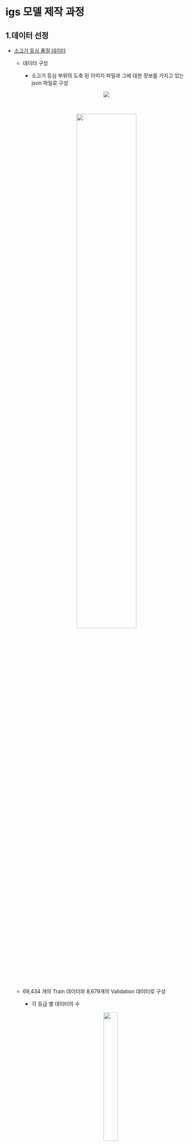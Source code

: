 
# igs 모델 제작 과정

## 1.데이터 선정
- [소고기 등심 품질 데이터](https://aihub.or.kr/aidata/30733)
        
    - 데이터 구성
        - 소고기 등심 부위의 도축 된 이미지 파일과 그에 대한 정보를 가지고 있는 json 파일로 구성

        <p align=center><img src="images/image.jpg"><p>
        
        <br>
        
        <p align=center><img src="images/image2.png" width=60%><p>      

              
        <br>  
    
    - 69,434 개의 Train 데이터와 8,679개의 Validation 데이터로 구성
        - 각 등급 별 데이터의 수
            
            <p align=center><img src="images/image3.png" width = 30%><p>      
        
        <br>
    
    - 데이터 선정 이유
        - 각 등급 별 많은 수의 데이터 제공
        - 모든 이미지의 json 파일에서 이미지 정보 제공
        - 다각도 카메라 이미지 획득과 데이터 정제로 데이터의 정확도와 신뢰도를 높임
        - 축산물품질평가원의 품질평가 기준에 맞게 전문가 집단에서 데이터 분류 및 획득
        - 하루에 전국 각지에서 온 도체 50여개에 대해서 데이터를 꾸준히 획득

<br>
<br>

## 2.데이터 선정
- 데이터의 segmentation 정보 확인
    <p align=center><img src="images/image4.png" width = 60%><p>
    
    <br>
    
- 이미지 분류 가능성 확인
    - 각 class 별 1000개의 train 데이터를 이용하여 간단한 CNN 모델을 만들어 학습
        - Loss가 줄고 있음을 확인
        - train 데이터의 정확도 0.98% 이상이 나옴을 확인
    - 각 class 별 200개의 test 데이터를 분류가 어느 정도 가능함을 확인
        - 47.24 %의 정확도

    <br>


<br>
<br>

## 3. 알고리즘 선정
3. 알고리즘 선택 
    - 판정하고자 하는 사진의 배경에 영향을 받지 않기 위해 Object Detection 알고리즘 선택
      
    
    [제목 없음](https://www.notion.so/d8855c2776ae42ae889a850445c64148)
    
    - 맞출 수 있는 hyper-parameter를 동일하게 설정한 후 학습 실행
    - 등급 별로 이미지가 많은 차이가 있지 않기 때문에 classification loss에 좀 더 비중을 두고 고려
    - 최종적으로 우리가 얻고자 하는 것은 이미지의 object detection 정확도 이기 때문에 Accuracy를 고려!


<br>
<br>


## 4. 데이터 전처리
- Json 파일의 잘못된 segmentation 좌표 수정
- 전체 데이터를 7:1:2의 비율로 train, validation, test 데이터로 나눔
    - train 데이터의 각 class 중 가장 개수가 적은 수 undersampling
        - 데이터의 불균형으로 학습이 한 class에 치우치는 것을 막기 위함
        
- Json파일을 텍스트 파일로 변환시켜주는 MakeLabel.py 파일 작성
    - segmentation 좌표를 이용하여 bounding box의 height와 width를 계산하여 정규화
    - segmentation 좌표를 이용하여 bounding box의 중심 (x, y) 좌표를 계산하여 정규화
    - 이미지의 클래스를 대응되는 숫자로 변환

    <br>
        
<p align=center><img src="images/image5.png" width = 60%><p>

<br>
<br>


## 5. 데이터 학습
- 설정파일 제작 및 수정
    - 데이터(train / validation / test) 경로 저장 파일 생성
            
            
    - detection 할 object class 정의 파일 생성
    - 데이터와 관련된 설정 파일 생성
        
    - 모델 관련 hyper-parameter 설정파일 수정
        - batch=32
        - subdivisions=32
        - max_batches = 10200
        - steps=8160, 9180
        - input height = 512, width = 512
                
            → 추후 hyper-parameter 최적화 필요

<br>

- 제작, 수정된 설정 파일 정보로 YOLOV4 로 학습
    - train data : 15,085 개 (4,310 * 0.7 * 5)
    - valid data : 2,155 개 (4,310 * 0.1 * 5)
    - test data : 4,310 개 (4,310 * 0.2 * 5)
        
    - 1000번의 학습마다 모델의 weights 저장
    - 가장 loss가 적게 나오는 모델의 weights 저장

<br>
<br>


## 6.이미지 판정 과정

<br>

<p align=center><img src="images/image7.png" ><p>

<br>
<br>

## 7. 재학습
- 수집한 데이터의 전처리과정과 설정 파일 제작 과정을 반복
- 마지막으로 저장된 model의 weights를 이용하여 모델을 학습
- 학습한 데이터의 weights를 저장
    
- 재학습 시험
    - train data :  1,855 개 (530 * 0.7 * 5)
    - valid data : 265 개 (530 * 0.1 * 5)
    - test data : 530 개 (530 * 0.2 * 5)

